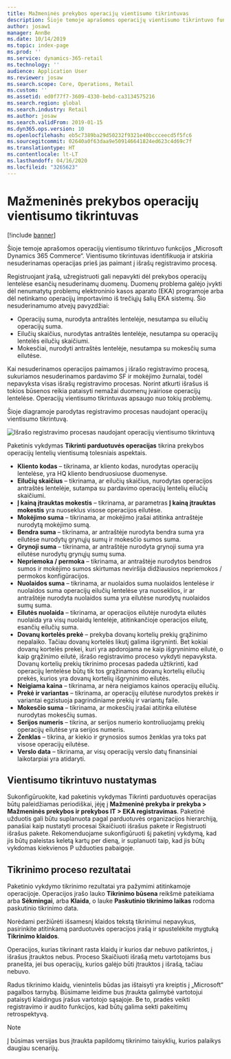 ```yaml
---
title: Mažmeninės prekybos operacijų vientisumo tikrintuvas
description: Šioje temoje aprašomos operacijų vientisumo tikrintuvo funkcijos „Dynamics 365 Commerce“.
author: josaw1
manager: AnnBe
ms.date: 10/14/2019
ms.topic: index-page
ms.prod: ''
ms.service: dynamics-365-retail
ms.technology: ''
audience: Application User
ms.reviewer: josaw
ms.search.scope: Core, Operations, Retail
ms.custom: ''
ms.assetid: ed0f77f7-3609-4330-bebd-ca3134575216
ms.search.region: global
ms.search.industry: Retail
ms.author: josaw
ms.search.validFrom: 2019-01-15
ms.dyn365.ops.version: 10
ms.openlocfilehash: eb5c7389ba29d50232f9321e40bccceecd5f5fc6
ms.sourcegitcommit: 02640a0f63daa9e509146641824ed623c4d69c7f
ms.translationtype: HT
ms.contentlocale: lt-LT
ms.lasthandoff: 04/16/2020
ms.locfileid: "3265623"
---
```

# <a name="retail-transaction-consistency-checker"></a>Mažmeninės prekybos operacijų vientisumo tikrintuvas

[!include [banner](includes/banner.md)]

Šioje temoje aprašomos operacijų vientisumo tikrintuvo funkcijos „Microsoft Dynamics 365 Commerce“. Vientisumo tikrintuvas identifikuoja ir atskiria nesuderinamas operacijas prieš jas paimant į išrašų registravimo procesą.

Registruojant įrašą, užregistruoti gali nepavykti dėl prekybos operacijų lentelėse esančių nesuderinamų duomenų. Duomenų problema galėjo įvykti dėl nenumatytų problemų elektroninio kasos aparato (EKA) programoje arba dėl netinkamo operacijų importavimo iš trečiųjų šalių EKA sistemų. Šio nesuderinamumo atvejų pavyzdžiai: 

- Operacijų suma, nurodyta antraštės lentelėje, nesutampa su eilučių operacijų suma.
- Eilučių skaičius, nurodytas antraštės lentelėje, nesutampa su operacijų lentelės eilučių skaičiumi.
- Mokesčiai, nurodyti antraštės lentelėje, nesutampa su mokesčių suma eilutėse. 

Kai nesuderinamos operacijos paimamos į išrašo registravimo procesą, sukuriamos nesuderinamos pardavimo SF ir mokėjimo žurnalai, todėl nepavyksta visas išrašų registravimo procesas. Norint atkurti išrašus iš tokios būsenos reikia pataisyti nemažai duomenų įvairiose operacijų lentelėse. Operacijų vientisumo tikrintuvas apsaugo nuo tokių problemų.

Šioje diagramoje parodytas registravimo procesas naudojant operacijų vientisumo tikrintuvą.

![Išrašo registravimo procesas naudojant operacijų vientisumo tikrintuvą](./media/validchecker.png "Išrašo registravimo procesas naudojant mažmeninės prekybos operacijų vientisumo tikrintuvą")

Paketinis vykdymas **Tikrinti parduotuvės operacijas** tikrina prekybos operacijų lentelių vientisumą tolesniais aspektais.

- **Kliento kodas** – tikrinama, ar kliento kodas, nurodytas operacijų lentelėse, yra HQ kliento bendruosiuose duomenyse.
- **Eilučių skaičius** – tikrinama, ar eilučių skaičius, nurodytas operacijos antraštės lentelėje, sutampa su pardavimo operacijų lentelių eilučių skaičiumi.
- **Į kainą įtrauktas mokestis** – tikrinama, ar parametras **Į kainą įtrauktas mokestis** yra nuoseklus visose operacijos eilutėse.
- **Mokėjimo suma** – tikrinama, ar mokėjimo įrašai atitinka antraštėje nurodytą mokėjimo sumą.
- **Bendra suma** – tikrinama, ar antraštėje nurodyta bendra suma yra eilutėse nurodytų grynųjų sumų ir mokesčio sumos suma.
- **Grynoji suma** – tikrinama, ar antraštėje nurodyta grynoji suma yra eilutėse nurodytų grynųjų sumų suma.
- **Nepriemoka / permoka** – tikrinama, ar antraštėje nurodytos bendros sumos ir mokėjimo sumos skirtumas neviršija didžiausios nepriemokos / permokos konfigūracijos.
- **Nuolaidos suma** – tikrinama, ar nuolaidos suma nuolaidos lentelėse ir nuolaidos suma operacijų eilučių lentelėse yra nuoseklios, ir ar antraštėje nurodyta nuolaidos suma yra eilutėse nurodytų nuolaidos sumų suma.
- **Eilutės nuolaida** – tikrinama, ar operacijos eilutėje nurodyta eilutės nuolaida yra visų nuolaidų lentelėje, atitinkančioje operacijos eilutę, esančių eilučių suma.
- **Dovanų kortelės prekė** – prekyba dovanų kortelių prekių grąžinimo nepalaiko. Tačiau dovanų kortelės likutį galima išgryninti. Bet kokiai dovanų kortelės prekei, kuri yra apdorojama ne kaip išgryninimo eilutė, o kaip grąžinimo eilutė, išrašo registravimo proceso vykdyti nepavyksta. Dovanų kortelių prekių tikrinimo procesas padeda užtikrinti, kad operacijų lentelėse būtų tik tos grąžinamos dovanų kortelių eilučių prekės, kurios yra dovanų kortelių išgryninimo eilutės.
- **Neigiama kaina** – tikrinama, ar nėra neigiamos kainos operacijų eilučių.
- **Prekė ir variantas** – tikrinama, ar operacijų eilutėse nurodytos prekės ir variantai egzistuoja pagrindiniame prekių ir variantų faile.
- **Mokesčio suma** – tikrinama, ar mokesčių įrašai atitinka eilutėse nurodytas mokesčių sumas.
- **Serijos numeris** – tikrina, ar serijos numerio kontroliuojamų prekių operacijų eilutėse yra serijos numeris.
- **Ženklas** – tikrina, ar kiekio ir grynosios sumos ženklas yra toks pat visose operacijų eilutėse.
- **Verslo data** – tikrinama, ar visų operacijų verslo datų finansiniai laikotarpiai yra atidaryti.

## <a name="set-up-the-consistency-checker"></a>Vientisumo tikrintuvo nustatymas

Sukonfigūruokite, kad paketinis vykdymas Tikrinti parduotuvės operacijas būtų paleidžiamas periodiškai, įėję į **Mažmeninė prekyba ir prekyba \> Mažmeninės prekybos ir prekybos IT \> EKA registravimas**. Paketinė užduotis gali būtu suplanuota pagal parduotuvės organizacijos hierarchiją, panašiai kaip nustatyti procesai Skaičiuoti išrašus pakete ir Registruoti išrašus pakete. Rekomenduojame sukonfigūruoti šį paketinį vykdymą, kad jis būtų paleistas keletą kartų per dieną, ir suplanuoti taip, kad jis būtų vykdomas kiekvienos P užduoties pabaigoje.

## <a name="results-of-validation-process"></a>Tikrinimo proceso rezultatai

Paketinio vykdymo tikrinimo rezultatai yra pažymimi atitinkamoje operacijoje. Operacijos įrašo lauko **Tikrinimo būsena** reikšmė pateikiama arba **Sėkmingai**, arba **Klaida**, o lauke **Paskutinio tikrinimo laikas** rodoma paskutinio tikrinimo data.

Norėdami peržiūrėti išsamesnį klaidos tekstą tikrinimui nepavykus, pasirinkite atitinkamą parduotuvės operacijos įrašą ir spustelėkite mygtuką **Tikrinimo klaidos**.

Operacijos, kurias tikrinant rasta klaidų ir kurios dar nebuvo patikrintos, į išrašus įtrauktos nebus. Proceso Skaičiuoti išrašą metu vartotojams bus pranešta, jei bus operacijų, kurios galėjo būti įtrauktos į išrašą, tačiau nebuvo.

Radus tikrinimo klaidų, vienintelis būdas jas ištaisyti yra kreiptis į „Microsoft“ pagalbos tarnybą. Būsimame leidime bus įtraukta galimybė vartotojui pataisyti klaidingus įrašus vartotojo sąsajoje. Be to, pradės veikti registravimo ir audito funkcijos, kad būtų galima sekti pakeitimų retrospektyvą.

> [!NOTE]
> Į būsimas versijas bus įtraukta papildomų tikrinimo taisyklių, kurios palaikys daugiau scenarijų.
